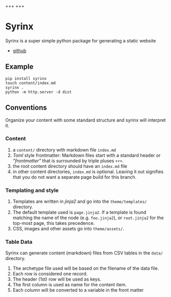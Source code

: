 +++
+++

# Syrinx

Syrinx is a super simple python package for generating a static website

* [github](https://github.com/JasperVanDenBosch/syrinx)

## Example

```
pip install syrinx
touch content/index.md
syrinx .
python -m http.server -d dist
```

## Conventions

Organize your content with some standard structure and syrinx will interpret it.


### Content

1. a `content/` directory with markdown file `index.md`
2. *Toml* style frontmatter: Markdown files start with a standard header or *"frontmatter"* that is surrounded by triple pluses `+++`. 
3. the root content directory should have an `index.md` file
4. in other content directories, `index.md` is optional. Leaving it out signifies that you do not want a separate page build for this branch.


### Templating and style

1. Templates are written in *jinja2* and go into the `theme/templates/` directory.
2. The default template used is `page.jinja2`. If a template is found matching the name of the node (e.g. `foo.jinja2`), or `root.jinja2` for the top-most page, this takes precedence.
3. CSS, images and other assets go into `theme/assets/`.


### Table Data

Syrinx can generate content (markdown) files from CSV tables in the `data/` directory.

1. The archetype file used will be based on the filename of the data file.
2. Each row is considered one record.
3. The header (1st) row will be used as keys.
4. The first column is used as name for the content item.
5. Each column will be converted to a variable in the front matter 